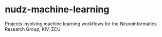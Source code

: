 # nudz-machine-learning
Projects involving machine learning workflows for the Neuroinformatics Research Group, KIV, ZCU
